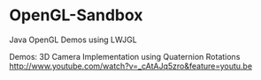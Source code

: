 OpenGL-Sandbox
==============

Java OpenGL Demos using LWJGL

Demos:
3D Camera Implementation using Quaternion Rotations
http://www.youtube.com/watch?v=_cAtAJq5zro&feature=youtu.be
